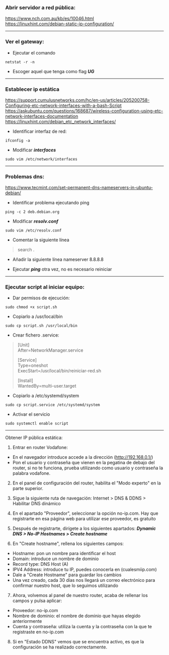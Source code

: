 ### Abrir servidor a red pública:
 https://www.nch.com.au/kb/es/10046.html \
 https://linuxhint.com/debian-static-ip-configuration/

------------------------------------------------------------------------------------
### Ver el gateway:
* Ejecutar el comando
~~~
netstat -r -n
~~~

* Escoger aquel que tenga como flag ***UG***

------------------------------------------------------------------------------------
### Establecer ip estática

https://support.cumulusnetworks.com/hc/en-us/articles/205200758-Configuring-etc-network-interfaces-with-a-bash-Script
https://askubuntu.com/questions/168687/wireless-configuration-using-etc-network-interfaces-documentation
https://linuxhint.com/debian_etc_network_interfaces/

* Identificar interfaz de red:
~~~
ifconfig -a
~~~

* Modificar ***interfaces***
~~~
sudo vim /etc/network/interfaces
~~~

------------------------------------------------------------------------------------
### Problemas dns:

https://www.tecmint.com/set-permanent-dns-nameservers-in-ubuntu-debian/

* Identificar problema ejecutando ping
~~~
ping -c 2 deb.debian.org
~~~

* Modificar ***resolv.conf***
~~~
sudo vim /etc/resolv.conf
~~~

* Comentar la siguiente línea
> search .

* Añadir la siguiente línea
nameserver 8.8.8.8

* Ejecutar ***ping*** otra vez, no es necesario reiniciar

------------------------------------------------------------------------------------
### Ejecutar script al iniciar equipo:

* Dar permisos de ejecución:
~~~
sudo chmod +x script.sh
~~~

* Copiarlo a /usr/local/bin
~~~
sudo cp script.sh /usr/local/bin
~~~

* Crear fichero .service:
>	[Unit] \
>	After=NetworkManager.service
>
>	[Service] \
>	Type=oneshot \
>	ExecStart=/usr/local/bin/reiniciar-red.sh
>	
>	[Install] \
>	WantedBy=multi-user.target

* Copiarlo a /etc/systemd/system
~~~
sudo cp script.service /etc/systemd/system
~~~

* Activar el servicio
~~~
sudo systemctl enable script
~~~

------------------------------------------------------------------------------------
Obtener IP pública estática:

1. Entrar en router Vodafone:
* En el navegador introduce accede a la dirección (http://192.168.0.1/)
* Pon el usuario y contraseña que vienen en la pegatina de debajo del router, si no te funciona, prueba utilizando como usuario y contraseña la palabra vodafone.


2. En el panel de configuración del router, habilita el "Modo experto" en la parte superior.


3. Sigue la siguiente ruta de navegación: Internet > DNS & DDNS > Habilitar DNS dinámico


4. En el apartado "Proveedor", seleccionar la opción no-ip.com. Hay que registrarte en esa página web para utilizar ese proveedor, es gratuito


5. Después de registrarte, dirígete a los siguientes apartados: 
	***Dynamic DNS > No-IP Hostnames > Create hostname***


6. En "Create hostname", rellena los siguientes campos:
* Hostname: pon un nombre para identificar el host
* Domain: introduce un nombre de dominio
* Record type: DNS Host (A)
* IPV4 Address: introduce tu IP, puedes conocerla en (cualesmiip.com)
* Dale a "Create Hostname" para guardar los cambios
* Una vez creado, cada 30 días nos llegará un correo electrónico para confirmar nuestro host, que lo seguimos utilizando


7. Ahora, volvemos al panel de nuestro router, acaba de rellenar los campos y pulsa aplicar:
* Proveedor: no-ip.com
* Nombre de dominio: el nombre de dominio que hayas elegido anteriormente
* Cuenta y contraseña: utiliza la cuenta y la contraseña con la que te registraste en no-ip.com


8. Si en "Estado DDNS" vemos que se encuentra activo, es que la configuración se ha realizado correctamente.

